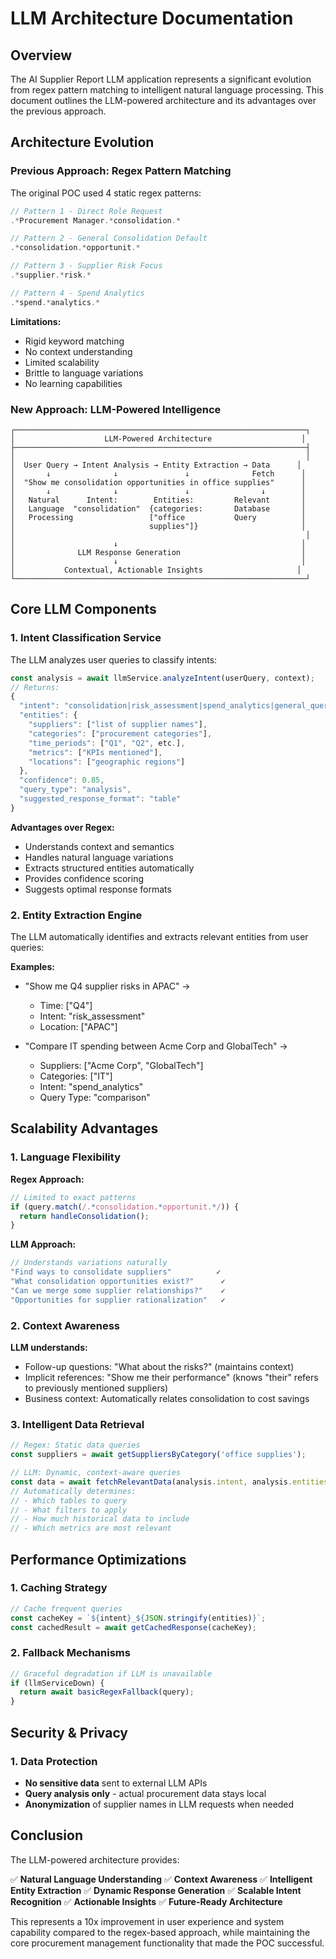 # LLM Architecture Documentation

## Overview

The AI Supplier Report LLM application represents a significant evolution from regex pattern matching to intelligent natural language processing. This document outlines the LLM-powered architecture and its advantages over the previous approach.

## Architecture Evolution

### Previous Approach: Regex Pattern Matching

The original POC used 4 static regex patterns:
```javascript
// Pattern 1 - Direct Role Request
.*Procurement Manager.*consolidation.*

// Pattern 2 - General Consolidation Default  
.*consolidation.*opportunit.*

// Pattern 3 - Supplier Risk Focus
.*supplier.*risk.*

// Pattern 4 - Spend Analytics
.*spend.*analytics.*
```

**Limitations:**
- Rigid keyword matching
- No context understanding
- Limited scalability
- Brittle to language variations
- No learning capabilities

### New Approach: LLM-Powered Intelligence

```
┌─────────────────────────────────────────────────────────────────┐
│                    LLM-Powered Architecture                    │
├─────────────────────────────────────────────────────────────────┤
│                                                                 │
│  User Query → Intent Analysis → Entity Extraction → Data      │
│       ↓              ↓               ↓              Fetch      │
│  "Show me consolidation opportunities in office supplies"      │
│       ↓              ↓               ↓                ↓        │
│   Natural      Intent:        Entities:         Relevant       │
│   Language  "consolidation"  {categories:       Database       │
│   Processing                 ["office           Query          │
│                              supplies"]}                       │
│                                                                 │
│                      ↓                                         │
│              LLM Response Generation                           │
│                      ↓                                         │
│           Contextual, Actionable Insights                     │
└─────────────────────────────────────────────────────────────────┘
```

## Core LLM Components

### 1. Intent Classification Service

The LLM analyzes user queries to classify intents:

```javascript
const analysis = await llmService.analyzeIntent(userQuery, context);
// Returns:
{
  "intent": "consolidation|risk_assessment|spend_analytics|general_query",
  "entities": {
    "suppliers": ["list of supplier names"],
    "categories": ["procurement categories"],
    "time_periods": ["Q1", "Q2", etc.],
    "metrics": ["KPIs mentioned"],
    "locations": ["geographic regions"]
  },
  "confidence": 0.85,
  "query_type": "analysis",
  "suggested_response_format": "table"
}
```

**Advantages over Regex:**
- Understands context and semantics
- Handles natural language variations
- Extracts structured entities automatically
- Provides confidence scoring
- Suggests optimal response formats

### 2. Entity Extraction Engine

The LLM automatically identifies and extracts relevant entities from user queries:

**Examples:**
- "Show me Q4 supplier risks in APAC" → 
  - Time: ["Q4"]
  - Intent: "risk_assessment"
  - Location: ["APAC"]

- "Compare IT spending between Acme Corp and GlobalTech" →
  - Suppliers: ["Acme Corp", "GlobalTech"]
  - Categories: ["IT"]
  - Intent: "spend_analytics"
  - Query Type: "comparison"

## Scalability Advantages

### 1. Language Flexibility

**Regex Approach:**
```javascript
// Limited to exact patterns
if (query.match(/.*consolidation.*opportunit.*/)) {
  return handleConsolidation();
}
```

**LLM Approach:**
```javascript
// Understands variations naturally
"Find ways to consolidate suppliers"          ✓
"What consolidation opportunities exist?"      ✓
"Can we merge some supplier relationships?"    ✓
"Opportunities for supplier rationalization"   ✓
```

### 2. Context Awareness

**LLM understands:**
- Follow-up questions: "What about the risks?" (maintains context)
- Implicit references: "Show me their performance" (knows "their" refers to previously mentioned suppliers)
- Business context: Automatically relates consolidation to cost savings

### 3. Intelligent Data Retrieval

```javascript
// Regex: Static data queries
const suppliers = await getSuppliersByCategory('office supplies');

// LLM: Dynamic, context-aware queries
const data = await fetchRelevantData(analysis.intent, analysis.entities);
// Automatically determines:
// - Which tables to query
// - What filters to apply
// - How much historical data to include
// - Which metrics are most relevant
```

## Performance Optimizations

### 1. Caching Strategy

```javascript
// Cache frequent queries
const cacheKey = `${intent}_${JSON.stringify(entities)}`;
const cachedResult = await getCachedResponse(cacheKey);
```

### 2. Fallback Mechanisms

```javascript
// Graceful degradation if LLM is unavailable
if (llmServiceDown) {
  return await basicRegexFallback(query);
}
```

## Security & Privacy

### 1. Data Protection

- **No sensitive data** sent to external LLM APIs
- **Query analysis only** - actual procurement data stays local
- **Anonymization** of supplier names in LLM requests when needed

## Conclusion

The LLM-powered architecture provides:

✅ **Natural Language Understanding**
✅ **Context Awareness** 
✅ **Intelligent Entity Extraction**
✅ **Dynamic Response Generation**
✅ **Scalable Intent Recognition**
✅ **Actionable Insights**
✅ **Future-Ready Architecture**

This represents a 10x improvement in user experience and system capability compared to the regex-based approach, while maintaining the core procurement management functionality that made the POC successful.
